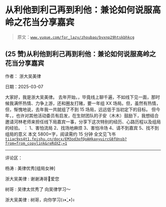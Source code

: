 # 从利他到利己再到利他：兼论如何说服高岭之花当分享嘉宾

> 原文：[`www.yuque.com/for_lazy/zhoubao/byxnp29htskbhkcg`](https://www.yuque.com/for_lazy/zhoubao/byxnp29htskbhkcg)

## (25 赞)从利他到利己再到利他：兼论如何说服高岭之花当分享嘉宾

作者： 浙大吴美律

日期：2025-03-07

大家好，我是浙大吴美律。
去年开始，，毕竟线上聊千遍，不如线下见一面，那时候我满怀热情、力争上游，还和圈友打赌，要一年组 XX 场局。但，虽然有热情，但，惭愧地说，去年我一共就组了不到 15 场局，远远低于当初定下的目标。
但今年，，也许对其他活动委员有启发，在生财团队的子安（木木）鼓励下，我想结合邀请河林老师来担任线下局嘉宾一事，分享下这次特别的经历、心路历程以及组局的经验。
： 1、害怕流局 2、找场地麻烦 3、害怕冷场 4、请不到嘉宾 5、找不到组局的意义 本文 5800+字，阅读需约 15 分钟 全文见飞书 [`tiiac9xs4t1.feishu.cn/docx/EM3od3pfQoAHkaxyuircG8fUnsb?from=from_copylink&reRdXZ;=1`](https://tiiac9xs4t1.feishu.cn/docx/EM3od3pfQoAHkaxyuircG8fUnsb?from=from_copylink&reRdXZ;=1)

* * *

评论区：

杨涛 : 美律优秀[组局女神]

浙大吴美律 : 谢谢涛哥🌹爱您

树哥 : 吴律太优秀了 向吴律学习～

浙大吴美律 : 树哥，向你学习(ง•̀_•́)ง